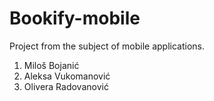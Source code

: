 # Bookify-mobile

Project from the subject of mobile applications.

1. Miloš Bojanić
2. Aleksa Vukomanović
3. Olivera Radovanović
